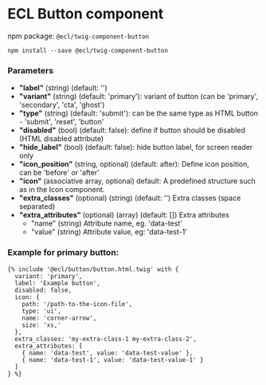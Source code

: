# ECL Button component

npm package: `@ecl/twig-component-button`

```shell
npm install --save @ecl/twig-component-button
```

### Parameters

- **"label"** (string) (default: '')
- **"variant"** (string) (default: 'primary'): variant of button (can be 'primary', 'secondary', 'cta', 'ghost')
- **"type"** (string) (default: 'submit'): can be the same type as HTML button - 'submit', 'reset', 'button'
- **"disabled"** (bool) (default: false): define if button should be disabled (HTML disabled attribute)
- **"hide_label"** (bool) (default: false): hide button label, for screen reader only
- **"icon_position"** (string, optional) (default: after): Define icon position, can be 'before' or 'after'
- **"icon"** (associative array, optional) default: A predefined structure such as in the Icon component.
- **"extra_classes"** (optional) (string) (default: '') Extra classes (space separated)
- **"extra_attributes"** (optional) (array) (default: []) Extra attributes
  - "name" (string) Attribute name, eg. 'data-test'
  - "value" (string) Attribute value, eg: 'data-test-1'

### Example for primary button:

<!-- prettier-ignore -->
```twig
{% include '@ecl/button/button.html.twig' with { 
  variant: 'primary', 
  label: 'Example button', 
  disabled: false, 
  icon: { 
    path: '/path-to-the-icon-file', 
    type: 'ui', 
    name: 'corner-arrow', 
    size: 'xs,' 
  }, 
  extra_classes: 'my-extra-class-1 my-extra-class-2', 
  extra_attributes: [ 
    { name: 'data-test', value: 'data-test-value' }, 
    { name: 'data-test-1', value: 'data-test-value-1' } 
  ] 
} %}
```
